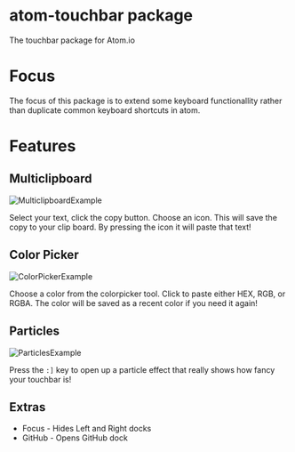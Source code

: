 # atom-touchbar package

The touchbar package for Atom.io

# Focus
The focus of this package is to extend some keyboard functionallity rather than duplicate common keyboard shortcuts in atom.

# Features

## Multiclipboard

![MulticlipboardExample](https://github.com/sean-codes/atom-touchbar/raw/master/example_clipboard.gif)

Select your text, click the copy button. Choose an icon. This will save the copy to your clip board. By pressing the icon it will paste that text!

## Color Picker

![ColorPickerExample](https://github.com/sean-codes/atom-touchbar/blob/master/example_paint.gif?raw=true)

Choose a color from the colorpicker tool. Click to paste either HEX, RGB, or RGBA. The color will be saved as a recent color if you need it again!

## Particles

![ParticlesExample](https://github.com/sean-codes/atom-touchbar/blob/master/example_particles.gif?raw=true)

Press the `:]` key to open up a particle effect that really shows how fancy your touchbar is! 

## Extras
   * Focus - Hides Left and Right docks
   * GitHub - Opens GitHub dock
